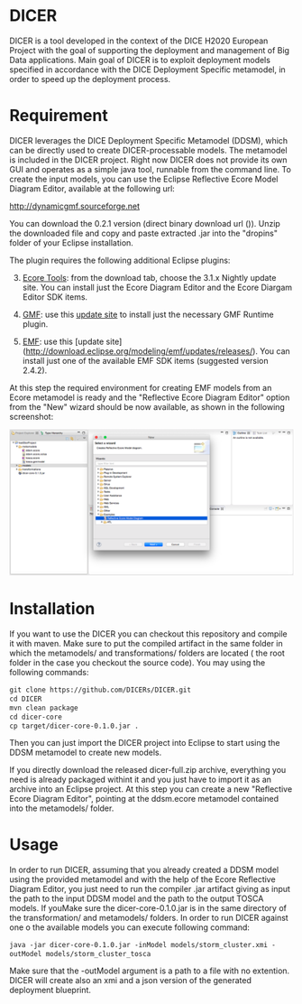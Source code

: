 # DICER

DICER is a tool developed in the context of the DICE H2020 European Project with the goal of supporting the deployment and management of Big Data applications. 
Main goal of DICER is to exploit deployment models specified in accordance with the DICE Deployment Specific metamodel, in order to speed up the deployment process.

# Requirement

DICER leverages the DICE Deployment Specific Metamodel (DDSM), which can be directly used to create DICER-processable models. The metamodel is included in the DICER project. Right now DICER does not provide its own GUI and operates as a simple java tool, runnable from the command line. To create the input models, you can use the Eclipse Reflective Ecore Model Diagram Editor, available at the following url:

http://dynamicgmf.sourceforge.net

You can download the 0.2.1 version (direct binary download url ()). Unzip the downloaded file and copy and paste extracted .jar into the "dropins" folder of your Eclipse installation.

The plugin requires the following additional Eclipse plugins:

3. [Ecore Tools](http://www.eclipse.org/ecoretools/): from the download tab, choose the 3.1.x Nightly update site. You can install just the Ecore Diagram Editor and the Ecore Diargam Editor SDK items. 

1. [GMF](http://www.eclipse.org/modeling/gmp/): use this [update site](http://download.eclipse.org/modeling/gmp/gmf-runtime/updates/releases/) to install just the necessary GMF Runtime plugin.

2. [EMF](https://eclipse.org/modeling/emf/): use this [update site] (http://download.eclipse.org/modeling/emf/updates/releases/). You can install just one of the available EMF SDK items (suggested version 2.4.2).

At this step the required environment for creating EMF models from an Ecore metamodel is ready and the "Reflective Ecore Diagram Editor" option from the "New" wizard should be now available, as shown in the following screenshot:

![alt text](https://github.com/DICERs/DICER/blob/master/doc/images/creating-dicer-model-1.png "New wizar with Reflective Ecore Diagram Editor option.")

# Installation

If you want to use the DICER you can checkout this repository and compile it with maven.
Make sure to put the compiled artifact in the same folder in which the metamodels/ and transformations/ folders are located ( the root folder in the case you checkout the source code). You may using the following commands:

    git clone https://github.com/DICERs/DICER.git
    cd DICER
    mvn clean package
    cd dicer-core
    cp target/dicer-core-0.1.0.jar .

Then you can just import the DICER project into Eclipse to start using the DDSM metamodel to create new models.

If you directly download the released dicer-full.zip archive, everything you need is already packaged withint it and you just have to import it as an archive into an Eclipse project. At this step you can create a new "Reflective Ecore Diagram Editor", pointing at the ddsm.ecore metamodel contained into the metamodels/ folder. 

# Usage

In order to run DICER, assuming that you already created a DDSM model using the provided metamodel and with the help of the Ecore Reflective Diagram Editor, you just need to run the compiler .jar artifact giving as input the path to the input DDSM model and the path to the output TOSCA models. If youMake sure the dicer-core-0.1.0.jar is in the same directory of the transformation/ and metamodels/ folders. In order to run DICER against one o the available models you can execute following command:

    java -jar dicer-core-0.1.0.jar -inModel models/storm_cluster.xmi -outModel models/storm_cluster_tosca

Make sure that the -outModel argument is a path to a file with no extention. DICER will create also an xmi and a json version of the generated deployment blueprint.
